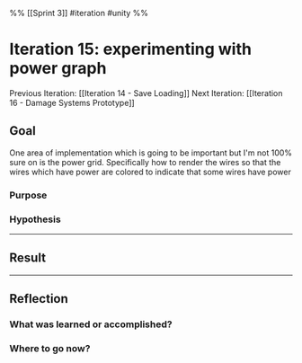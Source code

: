 %%
[[Sprint 3]] #iteration #unity
%%
# Iteration 15: experimenting with power graph
Previous Iteration: [[Iteration 14 -  Save Loading]]
Next Iteration: [[Iteration 16 - Damage Systems Prototype]]


## Goal
One area of implementation which is going to be important but I'm not 100% sure on is the power grid.  Specifically how to render the wires so that the wires which have power are colored to indicate that some wires have power


### Purpose


### Hypothesis


----
## Result





----
## Reflection



### What was learned or accomplished?


### Where to go now?

